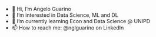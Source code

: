 - 👋 Hi, I’m Angelo Guarino
- 👀 I’m interested in Data Science, ML and DL
- 🌱 I’m currently learning Econ and Data Science @ UNIPD
- 📫 How to reach me: @nglguarino on LinkedIn

<!---
nglguarino/nglguarino is a ✨ special ✨ repository because its `README.md` (this file) appears on your GitHub profile.
You can click the Preview link to take a look at your changes.
--->
